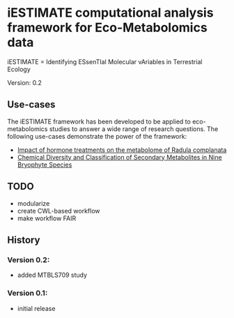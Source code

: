 # iESTIMATE computational analysis framework for Eco-Metabolomics data
iESTIMATE = Identifying ESsenTIal Molecular vAriables in Terrestrial Ecology

Version: 0.2

## Use-cases
The iESTIMATE framework has been developed to be applied to eco-metabolomics studies to answer a wide range of research questions. The following use-cases demonstrate the power of the framework:
- [Impact of hormone treatments on the metabolome of Radula complanata](https://github.com/ipb-halle/iESTIMATE/blob/main/use-cases/radula-hormones/)
- [Chemical Diversity and Classification of Secondary Metabolites in Nine Bryophyte Species](https://github.com/ipb-halle/iESTIMATE/tree/main/use-cases/mtbls709)

## TODO
- modularize
- create CWL-based workflow
- make workflow FAIR

## History

### Version 0.2:
- added MTBLS709 study

### Version 0.1:
- initial release

